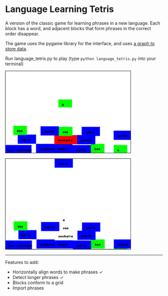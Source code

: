# Language Learning Tetris

A version of the classic game for learning phrases in a new language.  Each block has a word, and adjacent blocks that form phrases in the correct order disappear.

The game uses the pygame library for the interface, and uses [a graph to store data](https://github.com/Nasreen123/language_tetris/blob/master/Exploring%20graph%20algorithms%20for%20storing%20game%20data.ipynb).
 
Run language\_tetris.py to play (type ```python language_tetris.py``` into your terminal)


<img src="screenshot_falling_block.png" 
alt="Screenshot of the game, with a falling block" width="400"  style="border: 1px solid black;" />

<img src="screenshot_phrase_formed.png" 
alt="Screenshot of the game, as a phrase is formed" width="400" style="border: 1px solid black;" />


---------------------------------------------------

Features to add:

* Horizontally align words to make phrases ✓
* Detect longer phrases ✓
* Blocks conform to a grid
* Import phrases

